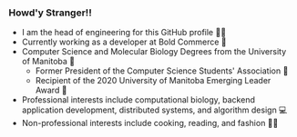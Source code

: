 ### Howd'y Stranger!!

- I am the head of engineering for this GitHub profile :man_technologist:
- Currently working as a developer at Bold Commerce 🛒
-  Computer Science and Molecular Biology Degrees from the University of Manitoba :school:
    - Former President of the Computer Science Students' Association :rocket:
    - Recipient of the 2020 University of Manitoba Emerging Leader Award :medal_sports:
- Professional interests include computational biology, backend application development, distributed systems, and algorithm design :computer:
- Non-professional interests include cooking, reading, and fashion :man_cook:
